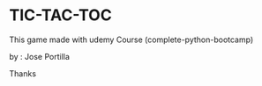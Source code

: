 # TIC-TAC-TOC

This game made with udemy Course (complete-python-bootcamp) 

by : Jose Portilla



Thanks
